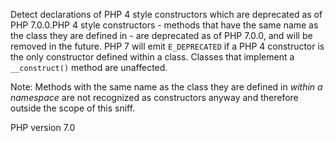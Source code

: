 Detect declarations of PHP 4 style constructors which are deprecated as of PHP 7.0.0.PHP 4 style constructors - methods that have the same name as the class they are defined in -
are deprecated as of PHP 7.0.0, and will be removed in the future.
PHP 7 will emit `E_DEPRECATED` if a PHP 4 constructor is the only constructor defined
within a class. Classes that implement a `__construct()` method are unaffected.

Note: Methods with the same name as the class they are defined in _within a namespace_
are not recognized as constructors anyway and therefore outside the scope of this sniff.

PHP version 7.0